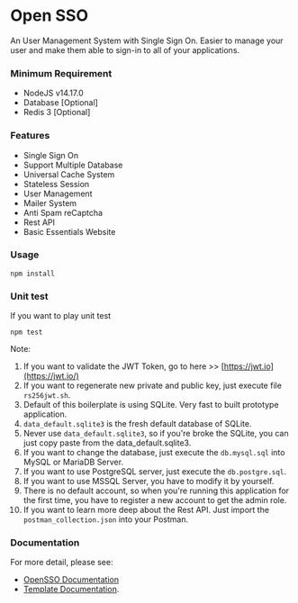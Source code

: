 # Open SSO
An User Management System with Single Sign On. Easier to manage your user and make them able to sign-in to all of your applications.

### Minimum Requirement
- NodeJS v14.17.0
- Database [Optional]
- Redis 3 [Optional]

### Features
- Single Sign On
- Support Multiple Database
- Universal Cache System
- Stateless Session
- User Management
- Mailer System
- Anti Spam reCaptcha
- Rest API
- Basic Essentials Website

### Usage
```
npm install
```

### Unit test
If you want to play unit test
```
npm test
```

Note:
1. If you want to validate the JWT Token, go to here >> [https://jwt.io](https://jwt.io/)
2. If you want to regenerate new private and public key, just execute file `rs256jwt.sh`.
3. Default of this boilerplate is using SQLite. Very fast to built prototype application.
4. `data_default.sqlite3` is the fresh default database of SQLite.
5. Never use `data_default.sqlite3`, so if you're broke the SQLite, you can just copy paste from the data_default.sqlite3.
6. If you want to change the database, just execute the `db.mysql.sql` into MySQL or MariaDB Server. 
7. If you want to use PostgreSQL server, just execute the `db.postgre.sql`.
8. If you want to use MSSQL Server, you have to modify it by yourself.
9. There is no default account, so when you're running this application for the first time, you have to register a new account to get the admin role.
10. If you want to learn more deep about the Rest API. Just import the `postman_collection.json` into your Postman.

### Documentation
For more detail, please see:
- [OpenSSO Documentation](https://nanowebdev.netlify.app/posts/open-sso-documentation)
- [Template Documentation](https://www.creative-tim.com/learning-lab/bootstrap/overview/argon-dashboard).